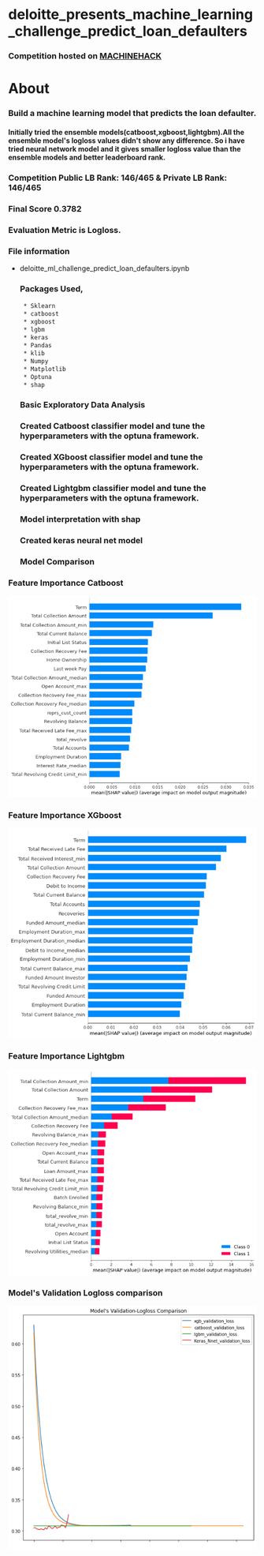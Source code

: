 # deloitte_presents_machine_learning_challenge_predict_loan_defaulters

### Competition hosted on <a href="https://machinehack.com/hackathon/deloitte_presents_machine_learning_challenge_predict_loan_defaulters/overview"> MACHINEHACK </a>

# About

### Build a machine learning model that predicts the loan defaulter.


#### Initially tried the ensemble models(catboost,xgboost,lightgbm).All the ensemble model's logloss values didn't show any difference. So i have tried neural network model and it gives smaller logloss value than the ensemble models and better leaderboard rank.

### Competition Public LB Rank: 146/465   & Private LB Rank: 146/465

### Final Score 0.3782

### Evaluation Metric is Logloss.

### File information

 * deloitte_ml_challenge_predict_loan_defaulters.ipynb
    ### Packages Used,
        * Sklearn
        * catboost
        * xgboost
        * lgbm
        * keras
        * Pandas
        * klib
        * Numpy
        * Matplotlib
        * Optuna
        * shap
        
     ### Basic Exploratory Data Analysis
     ### Created Catboost classifier model and tune the hyperparameters with the optuna framework.
     ### Created XGboost classifier model and tune the hyperparameters with the optuna framework.
     ### Created Lightgbm classifier model and tune the hyperparameters with the optuna framework.
     ### Model interpretation with shap  
     ### Created keras neural net model
     ### Model Comparison
     


### Feature Importance Catboost  

![Alt text](https://github.com/hariprasath-v/deloitte_presents_machine_learning_challenge_predict_loan_defaulters/blob/AnalyticsVidhya-ML-DS-Competition/Catboost_Feature_Importance_Plot.png)


### Feature Importance XGboost  

![Alt text](https://github.com/hariprasath-v/deloitte_presents_machine_learning_challenge_predict_loan_defaulters/blob/AnalyticsVidhya-ML-DS-Competition/XGBoost_Feature_Importance_Plot.png)


### Feature Importance Lightgbm  

![Alt text](https://github.com/hariprasath-v/deloitte_presents_machine_learning_challenge_predict_loan_defaulters/blob/AnalyticsVidhya-ML-DS-Competition/LGBM_Feature_Importance_Plot.png)


### Model's Validation Logloss comparison

![Alt text](https://github.com/hariprasath-v/deloitte_presents_machine_learning_challenge_predict_loan_defaulters/blob/AnalyticsVidhya-ML-DS-Competition/Model's_Validation-Logloss_Comparison.png)

